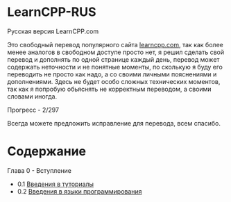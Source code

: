 # LearnCPP-RUS

Русская версия LearnCPP.com

Это свободный перевод популярного сайта [learncpp.com](https://www.learncpp.com/), так как более менее аналогов в свободном доступе просто нет, я решил сделать свой перевод и дополнять по одной странице каждый день, перевод может содержать неточности и не понятные моменты, по сколькую я буду его переводить не просто как надо, а со своими личными пояснениями и дополнениями. Здесь не будет особо сложных технических моментов, так как я попробую обьяснять не корректным переводом, а своими словами иногда.

Прогресс - 2/297

Всегда можете предложить исправление для перевода, всем спасибо.

# Содержание

Глава 0 - Вступление
 - 0.1 [Введения в туториалы](Глава%200%20-%20Введение/0.1%20Введения%20в%20эти%20туториалы.md)
 - 0.2 [Введения в языки программирования](Глава%200%20-%20Введение/0.2%20Введения%20в%20языки%20программирования.md)
